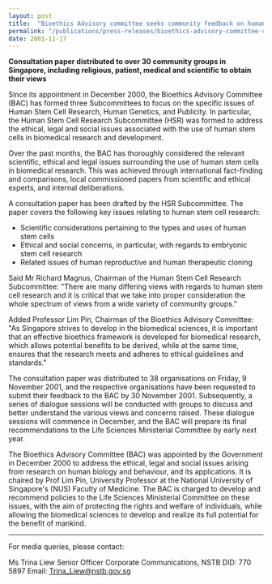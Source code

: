 ```yaml
---
layout: post
title:  "Bioethics Advisory committee seeks community feedback on human stem cell research"
permalink: "/publications/press-releases/bioethics-advisory-committee-seeks-community-feedback-on-human-stem-cell-research"
date: 2001-11-17
---
```


**Consultation paper distributed to over 30 community groups in Singapore, including religious, patient, medical and scientific to obtain their views**

Since its appointment in December 2000, the Bioethics Advisory Committee (BAC) has formed three Subcommittees to focus on the specific issues of Human Stem Cell Research, Human Genetics, and Publicity. In particular, the Human Stem Cell Research Subcommittee (HSR) was formed to address the ethical, legal and social issues associated with the use of human stem cells in biomedical research and development.

Over the past months, the BAC has thoroughly considered the relevant scientific, ethical and legal issues surrounding the use of human stem cells in biomedical research. This was achieved through international fact-finding and comparisons, local commissioned papers from scientific and ethical experts, and internal deliberations.

A consultation paper has been drafted by the HSR Subcommittee. The paper covers the following key issues relating to human stem cell research:
- Scientific considerations pertaining to the types and uses of human stem cells
- Ethical and social concerns, in particular, with regards to embryonic stem cell research
- Related issues of human reproductive and human therapeutic cloning

Said Mr Richard Magnus, Chairman of the Human Stem Cell Research Subcommittee: "There are many differing views with regards to human stem cell research and it is critical that we take into proper consideration the whole spectrum of views from a wide variety of community groups."

Added Professor Lim Pin, Chairman of the Bioethics Advisory Committee: "As Singapore strives to develop in the biomedical sciences, it is important that an effective bioethics framework is developed for biomedical research, which allows potential benefits to be derived, while at the same time, ensures that the research meets and adheres to ethical guidelines and standards."

The consultation paper was distributed to 38 organisations on Friday, 9 November 2001, and the respective organisations have been requested to submit their feedback to the BAC by 30 November 2001. Subsequently, a series of dialogue sessions will be conducted with groups to discuss and better understand the various views and concerns raised. These dialogue sessions will commence in December, and the BAC will prepare its final recommendations to the Life Sciences Ministerial Committee by early next year.

The Bioethics Advisory Committee (BAC) was appointed by the Government in December 2000 to address the ethical, legal and social issues arising from research on human biology and behaviour, and its applications. It is chaired by Prof Lim Pin, University Professor at the National University of Singapore's (NUS) Faculty of Medicine. The BAC is charged to develop and recommend policies to the Life Sciences Ministerial Committee on these issues, with the aim of protecting the rights and welfare of individuals, while allowing the biomedical sciences to develop and realize its full potential for the benefit of mankind.

---

For media queries, please contact:

Ms Trina Liew
Senior Officer
Corporate Communications, NSTB
DID: 770 5897
Email: <Trina_Liew@nstb.gov.sg>
